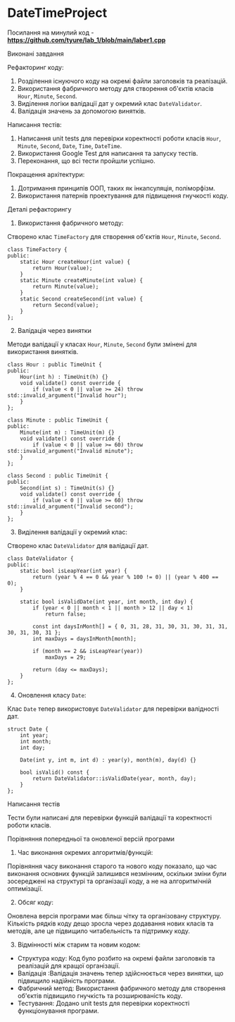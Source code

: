 # DateTimeProject
Посилання на минулий код - **https://github.com/tyure/lab_1/blob/main/laber1.cpp**

Виконані завдання

 Рефакторинг коду:

1. Розділення існуючого коду на окремі файли заголовків та реалізацій.
2. Використання фабричного методу для створення об'єктів класів `Hour`, `Minute`, `Second`.
3. Виділення логіки валідації дат у окремий клас `DateValidator`.
4. Валідація значень за допомогою винятків.

Написання тестів:

1. Написання unit tests для перевірки коректності роботи класів `Hour`, `Minute`, `Second`, `Date`, `Time`, `DateTime`.
2. Використання Google Test для написання та запуску тестів.
3. Переконання, що всі тести пройшли успішно.

Покращення архітектури:

1. Дотримання принципів ООП, таких як інкапсуляція, поліморфізм.
2. Використання патернів проектування для підвищення гнучкості коду.

 Деталі рефакторингу

1. Використання фабричного методу:

Створено клас `TimeFactory` для створення об'єктів `Hour`, `Minute`, `Second`.
``` 
class TimeFactory {
public:
    static Hour createHour(int value) {
        return Hour(value);
    }
    static Minute createMinute(int value) {
        return Minute(value);
    }
    static Second createSecond(int value) {
        return Second(value);
    }
};
``` 
2. Валідація через винятки

Методи валідації у класах `Hour`, `Minute`, `Second` були змінені для використання винятків.
``` 
class Hour : public TimeUnit {
public:
    Hour(int h) : TimeUnit(h) {}
    void validate() const override {
        if (value < 0 || value >= 24) throw std::invalid_argument("Invalid hour");
    }
};

class Minute : public TimeUnit {
public:
    Minute(int m) : TimeUnit(m) {}
    void validate() const override {
        if (value < 0 || value >= 60) throw std::invalid_argument("Invalid minute");
    }
};

class Second : public TimeUnit {
public:
    Second(int s) : TimeUnit(s) {}
    void validate() const override {
        if (value < 0 || value >= 60) throw std::invalid_argument("Invalid second");
    }
};
``` 

3. Виділення валідації у окремий клас:

Створено клас `DateValidator` для валідації дат.

``` 
class DateValidator {
public:
    static bool isLeapYear(int year) {
        return (year % 4 == 0 && year % 100 != 0) || (year % 400 == 0);
    }

    static bool isValidDate(int year, int month, int day) {
        if (year < 0 || month < 1 || month > 12 || day < 1)
            return false;

        const int daysInMonth[] = { 0, 31, 28, 31, 30, 31, 30, 31, 31, 30, 31, 30, 31 };
        int maxDays = daysInMonth[month];

        if (month == 2 && isLeapYear(year))
            maxDays = 29;

        return (day <= maxDays);
    }
};
``` 

4. Оновлення класу `Date`:

Клас `Date` тепер використовує `DateValidator` для перевірки валідності дат.

``` 
struct Date {
    int year;
    int month;
    int day;

    Date(int y, int m, int d) : year(y), month(m), day(d) {}

    bool isValid() const {
        return DateValidator::isValidDate(year, month, day);
    }
};
``` 

 Написання тестів

Тести були написані для перевірки функцій валідації та коректності роботи класів.


 Порівняння попередньої та оновленої версій програми

1. Час виконання окремих алгоритмів/функцій:

Порівняння часу виконання старого та нового коду показало, що час виконання основних функцій залишився незмінним, оскільки зміни були зосереджені на структурі та організації коду, а не на алгоритмічній оптимізації.

2. Обсяг коду:

Оновлена версія програми має більш чітку та організовану структуру. Кількість рядків коду дещо зросла через додавання нових класів та методів, але це підвищило читабельність та підтримку коду.

3. Відмінності між старим та новим кодом:

- Структура коду: Код було розбито на окремі файли заголовків та реалізацій для кращої організації.
- Валідація :Валідація значень тепер здійснюється через винятки, що підвищило надійність програми.
- Фабричний метод: Використання фабричного методу для створення об'єктів підвищило гнучкість та розширюваність коду.
- Тестування: Додано unit tests для перевірки коректності функціонування програми.
  
